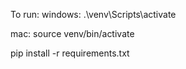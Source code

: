 To run: 
windows: .\venv\Scripts\activate

mac: source venv/bin/activate


pip install -r requirements.txt
